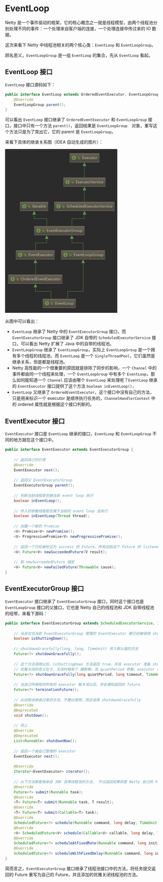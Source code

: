# EventLoop

Netty 是一个事件驱动的框架，它的核心概念之一就是线程模型，由两个线程池分别处理不同的事件：一个处理来自客户端的连接，一个处理连接中传过来的 IO 数据。

这次来看下 Netty 中线程池相关的两个核心类：`EventLoop` 和 `EventLoopGroup`。

顾名思义，`EventLoopGroup` 是一组 `EventLoop` 的集合，先从 `EventLoop` 看起。

## EventLoop 接口

`EventLoop` 接口源码如下：

```java
public interface EventLoop extends OrderedEventExecutor, EventLoopGroup {
    @Override
    EventLoopGroup parent();
}
```

可以看出 `EventLoop` 接口继承了 `OrderedEventExecutor` 和 `EventLoopGroup` 接口，接口中只有一个方法 `parent()`，返回结果是 `EventLoopGroup`　对象，重写这个方法只是为了突出它，它的 parent 是 `EventLoopGroup`。

来看下具体的继承关系图（IDEA 自动生成的图片）：

![EventLoop 接口继承图](https://github.com/RojerAlone/Netty-Learning/blob/master/netty-source/images/event_loop.png)

从图中可以看出：

- `EventLoop` 继承了 Netty 中的 `EventExecutorGroup` 接口，而 `EventExecutorGroup` 接口继承了 JDK 自带的 `ScheduledExecutorService` 接口，可以看出 Netty 扩展了 Java 中的自带的线程池。
- `EventLoopGroup` 继承了 `EventLoopGroup`，实际上 `EventLoopGroup` 是一个拥有多个线程的线程池，而 `EventLoop` 是一个 `SingleThreadPool`，它们虽然是继承关系，但是都是线程池。
- Netty 高性能的一个很重要的原因就是排除了同步的影响，一个 `Channel` 中的事件都由同一个线程来处理，一个 `EventLoopGroup` 中有多个 `EventLoop`，那么如何能知道一个 `Channel` 应该由哪个 `EventLoop` 来处理呢？`EventLoop` 继承的 `EventExecutor` 接口提供了这个方法 `boolean inEventLoop();`
- `EventLoop` 又继承了 `OrderedEventExecutor`，这个接口中没有自己的方法，只是用来标识一个 executor 是顺序执行任务的，`ChannelHandlerContext` 中的 ordered 属性就是根据这个接口判断的。

## EventExecutor 接口

`EventExecutor` 接口是 `EventLoop` 继承的接口，`EventLoop` 和 `EventLoopGroup` 不同的地方就在这个接口中。

```java
public interface EventExecutor extends EventExecutorGroup {

    // 返回自己的引用
    @Override
    EventExecutor next();

    // 返回父 EventExecutorGroup
    EventExecutorGroup parent();

    // 判断当前线程是否被当前 event loop 执行
    boolean inEventLoop();

    // 传入的参数线程是否属于当前的 event loop 去执行
    boolean inEventLoop(Thread thread);

    // 创建一个新的 Promise
    <V> Promise<V> newPromise();
    <V> ProgressivePromise<V> newProgressivePromise();

    // 返回一个已经被标记为 success 的 Future，所有加到这个 Future 的 listener 将会立马执行
    <V> Future<V> newSucceededFuture(V result);

    // 和 newSucceededFuture 相反
    <V> Future<V> newFailedFuture(Throwable cause);
}
```

## EventExecutorGroup 接口

`EventExecutor` 接口继承了 `EventExecutorGroup` 接口，同时这个接口也是 `EventLoopGroup` 接口的父接口，它也是 Netty 自己的线程池和 JDK 自带线程池的纽带，来看下源码：

```java
public interface EventExecutorGroup extends ScheduledExecutorService, Iterable<EventExecutor> {

    // 当且仅当当前 EventExecutorGroup 管理的 EventExecutor 都已经被调用 shutdownGracefully 以后或者继承自 JDK 的 ExecutorService.isShutdown 为 true 的时候返回 true
    boolean isShuttingDown();

    // shutdownGracefully(long, long, TimeUnit) 传入默认值的方法
    Future<?> shutdownGracefully();

    // 这个方法调用以后，isShuttingDown 方法返回 true，并且 executor 准备 shutdown 它自己
    // 优雅关闭的含义在于，关闭时候有个 静默期，及 quietPeriod 参数，executor 保证在关闭之前的静默期内没有任务提交，如果静默期有任务提交，那么将会执行任务，并且静默期重新开始计时
    Future<?> shutdownGracefully(long quietPeriod, long timeout, TimeUnit unit);

    // 当自己所拥有的所有的 executor 被关闭以后，将会通知返回的 future
    Future<?> terminationFuture();

    // 从线程池继承过来的方法，不建议使用，而应该用 shutdownGracefully
    @Override
    @Deprecated
    void shutdown();

    // 同上
    @Override
    @Deprecated
    List<Runnable> shutdownNow();

    // 返回一个被自己管理的 executor
    EventExecutor next();

    @Override
    Iterator<EventExecutor> iterator();

    // 以下方法都是继承自 JDK 自带线程池的方法， 不过返回结果却是 Netty 自己的 Future，这些 Future 都继承了 JDK 自带的对应的 Future
    @Override
    Future<?> submit(Runnable task);
    @Override
    <T> Future<T> submit(Runnable task, T result);
    @Override
    <T> Future<T> submit(Callable<T> task);
    @Override
    ScheduledFuture<?> schedule(Runnable command, long delay, TimeUnit unit);
    @Override
    <V> ScheduledFuture<V> schedule(Callable<V> callable, long delay, TimeUnit unit);
    @Override
    ScheduledFuture<?> scheduleAtFixedRate(Runnable command, long initialDelay, long period, TimeUnit unit);
    @Override
    ScheduledFuture<?> scheduleWithFixedDelay(Runnable command, long initialDelay, long delay, TimeUnit unit);
}
```

简而言之，`EventExecutorGroup` 接口继承了线程池接口中的方法，将任务提交返回的 Future 重写为自己的 Future，并且添加的优雅关闭线程池的方法。